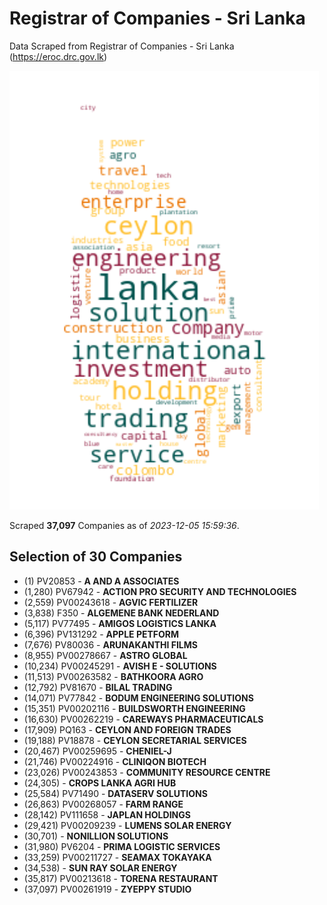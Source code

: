 # Registrar of Companies - Sri Lanka

Data Scraped from Registrar of Companies - Sri Lanka (https://eroc.drc.gov.lk)

![word-cloud](data/word_cloud.png)

Scraped **37,097** Companies as of *2023-12-05 15:59:36*.


## Selection of 30 Companies

* (1) PV20853 - **A AND A ASSOCIATES**
* (1,280) PV67942 - **ACTION PRO SECURITY AND TECHNOLOGIES**
* (2,559) PV00243618 - **AGVIC FERTILIZER**
* (3,838) F350 - **ALGEMENE BANK NEDERLAND**
* (5,117) PV77495 - **AMIGOS LOGISTICS LANKA**
* (6,396) PV131292 - **APPLE PETFORM**
* (7,676) PV80036 - **ARUNAKANTHI FILMS**
* (8,955) PV00278667 - **ASTRO GLOBAL**
* (10,234) PV00245291 - **AVISH E - SOLUTIONS**
* (11,513) PV00263582 - **BATHKOORA AGRO**
* (12,792) PV81670 - **BILAL TRADING**
* (14,071) PV77842 - **BODUM ENGINEERING SOLUTIONS**
* (15,351) PV00202116 - **BUILDSWORTH ENGINEERING**
* (16,630) PV00262219 - **CAREWAYS PHARMACEUTICALS**
* (17,909) PQ163 - **CEYLON AND FOREIGN TRADES**
* (19,188) PV18878 - **CEYLON SECRETARIAL SERVICES**
* (20,467) PV00259695 - **CHENIEL-J**
* (21,746) PV00224916 - **CLINIQON BIOTECH**
* (23,026) PV00243853 - **COMMUNITY RESOURCE CENTRE**
* (24,305)  - **CROPS LANKA AGRI HUB**
* (25,584) PV71490 - **DATASERV SOLUTIONS**
* (26,863) PV00268057 - **FARM RANGE**
* (28,142) PV111658 - **JAPLAN HOLDINGS**
* (29,421) PV00209239 - **LUMENS SOLAR ENERGY**
* (30,701)  - **NONILLION SOLUTIONS**
* (31,980) PV6204 - **PRIMA LOGISTIC SERVICES**
* (33,259) PV00211727 - **SEAMAX TOKAYAKA**
* (34,538)  - **SUN RAY SOLAR ENERGY**
* (35,817) PV00213618 - **TORENA RESTAURANT**
* (37,097) PV00261919 - **ZYEPPY STUDIO**